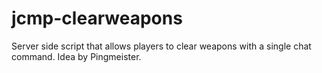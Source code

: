 # jcmp-clearweapons
Server side script that allows players to clear weapons with a single chat command. Idea by Pingmeister.
